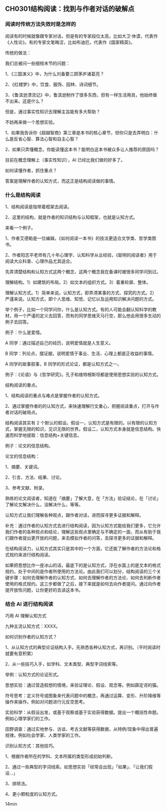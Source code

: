 ## CH0301结构阅读：找到与作者对话的破解点

### 阅读时传统方法失效时是怎样的

阅读有的时候就像跟专家对话，但是有的专家段位太高，比如大卫·休谟，代表作《人性论》。有的专家文笔晦涩，比如布迪厄，代表作《国家精英》。

传统的做法：

我们总被问一些细枝末节的问题：

1、《三国演义》中，为什么刘备要三顾茅庐诸葛亮？

2、《红楼梦》中，饮食、服饰、园林、诗词细节。

3、《鲁滨逊漂流记》中，鲁滨逊制作了很多东西，但有一样生活用具，他始终做不出来。这是什么？

但是，通过事实性知识去理解主旨能有多大帮助？

不妨再来做一个思想实验。

1、如果我告诉你《超越智商》第三章是本书的核心章节，但你只是去弄明白：什么是反省心智、算法心智和自主心智？

2、如果只弄懂概念，你能读懂这本书？能明白这本书被众多让人推荐的原因吗？

目前在概念理解上（事实性知识），AI 已经比我们做的好多了。

如何读懂作者，抓住重点？

答案是理解作者的认知方式，而这正是结构阅读做的事情。

### 什么是结构阅读

1、结构阅读是指带着框架去阅读。

2、这里的结构，就是作者的知识结构与认知框架，也就是认知方式。

来看一个例子。

1、作者艾德勒是一位编辑，《如何阅读一本书》的技法更适合文学类、哲学类图书。

2、作者阳志平老师有几十年心理学、认知科学从业经验，《聪明的阅读者》用于阅读大众科普、心理作品尤其适合。

先弄清楚结构和认知方式这两个概念，这两个概念我在备课时被很多同学问到过。

理解结构。1）如建筑的布局。2）如文本的组织方式。3）着重轮廓、整体。

理解认知方式。1）简单来说。认知方式，即弄清某事的方式、探究的方式。2）严谨来说。认知方式，即个人思维、知觉、记忆以及运用知识解决问题的方式。

举个例子，比如一个同学问你，什么是认知方式。有的人可能会翻认知科学的教材，用一个严谨的定义去回答，而有的同学思维天马行空，那么他会用很多生动的例子去回答。

例子：什么是爱情。

A 同学：通过描述自己的经历，说明爱情就是人生意义。

B 同学：列论点，摆证据，说明爱情于事业、生活、心理上都是正收益的事情。

A 同学的故事叙事，B 同学的形式论证，都是认知方式之一。

例子：《论语》与《哲学研究》。孔子和维特根斯坦都是使用思想实验的认知方式。

结构阅读的重点。

1、结构阅读的重点与难点是掌握作者的认知方式。

2、通过掌握作者的的认知方式，来快速理解行文重心，把握阅读重点，打开与作者对话的破局点。

结构阅读其实有 2 个默认的假设。假设一，认知方式是有限的。以有限的认知方式，掌握无限的知识，见识无限的世界。假设二，认知方式本身就是信息结构。快速而科学地提取：信息结构+关键信息。

例子：论文的信息结构。

论文的信息结构：

1、摘要、关键词。

2、引言、方法、结果、讨论。

3、参考文献、附录。

熟练的论文阅读者，知道在「摘要」了解大意，在「方法」验证结论，在「讨论」了解论文解决什么，没解决什么，等等。

认知方式让我们理解各种观点，跟作者对话，进而探寻更多证据和解释。

补充：通过作者的认知方式去进行结构阅读，因为认知方式能给我们更多，它允许我们作者的各种观点和结论，理解这些观点里确定与不确定的一面，而从有助于我们跟作者提出更开放的问题，来去模拟作者的问答，去探寻更多的证据和解释。

在结构阅读力，认知方式其实只是其中的一个方面，它还能了解作者的方法论和格式规约来进行结构阅读。

如果把思想比作一座冰山的话，最底下的是认知方式，浮在水面上的是文本的格式规约，处于中间的是作者所使用的方法论。由此我们可以划分，结构阅读的三个关键步骤：如何去理解作者的认知方式、如何去理解作者的方法论、如何去判断作者使用的格式规约。这三步都做了之后，接下来就是如何去向作者提问。通过向作者提开放性问题，让你更好的去读这本书。

### 结合 AI 进行结构阅读

巧用 AI 理解认知方式

九种主流认知方式：XXXX。

如何识别作者的认知方式？

1、从认知方式的典型论证结构入手。先熟悉各种认知方式，再识别。（平时阅读时就要有意积累）

2、从一些技巧入手，如学科、文本类型、典型字词线索等。

举例：认知方式的论证形式。

思想实验：通过营造假想的情境，来验证理论、假设、观念等。例如薛定谔的猫。

符号思考：定义符号或图象来代表问题中的概念，再通过运算、变形、升阶降维等操作来操作。例如对问题进行元反空思考。

实验科学：从假设出发，或基于观察或基于实验获得数据。提出一个概括性命题。例如心理学家们的工作。

田野调查：通过实地参与、访谈、考古文献等获得数据，从特例/现象中得出普遍规律。例如社会学家、人类学家的工作。

识别认知方式：其他技巧。

1、根据作者所在的学科、文本所属的类型形成初始判断。

2、通过一些典型的字词线索。如思想实验「经常会出现」「如果」、「让我们假设...」

3、排除法。

4、更小颗粒度的认知方式。

14min

